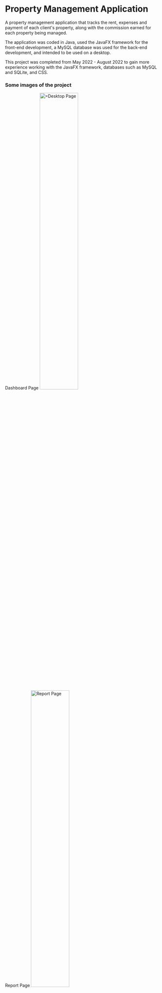 # Property Management Application

A property management application that tracks the rent, expenses and payment of each client's property, along with the commission earned for each property being managed.

The application was coded in Java, used the JavaFX framework for the front-end development, a MySQL database was used for the back-end development, and intended to be used on a desktop.

This project was completed from May 2022 - August 2022 to gain more experience working with the JavaFX framework, databases such as MySQL and SQLite, and CSS.

### Some images of the project

Dashboard Page
<img width="50%" alt="=Desktop Page" src="https://user-images.githubusercontent.com/92893114/194615929-1aa55dba-613e-4e63-872f-7c21b2c113bb.png">

Report Page
<img width="50%" alt="Report Page" src="https://user-images.githubusercontent.com/92893114/194616493-7b5548ea-be99-4510-beb4-c31fc1ab7558.png">

Add Dialog
<img width="50%" alt="Add Dialog" src="https://user-images.githubusercontent.com/92893114/194616511-c677058e-e352-4445-8698-5ae04a38ef8c.png">

## Short demonstration of the project

https://user-images.githubusercontent.com/92893114/194616920-df10af2d-c7c4-4625-8cf7-dea4fcf01b7d.mov

### Goals for the project

- Complete the prototype - Completed May 27th, 2022 ✔️
- Finish creating the main classes for the application - Completed June 1st, 2022 ✔️
- Construct the database being used to store the data used in the application - Completed June 12th, 2022 ✔️
- Have a minimum viable product - Completed July 30th, 2022 ✔️
- Complete the base application - Completed August 4th, 2022 ✔️
- Changed databases and finished the application - Octobr 7th, 2022 ✔️
- Create a .exe and .dmg file - October 8th, 2022 ✔️

### Future plans

The repository will continue to be updated, as the application will be updated periodically.
